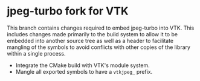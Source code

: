 # jpeg-turbo fork for VTK

This branch contains changes required to embed jpeg-turbo into VTK. This
includes changes made primarily to the build system to allow it to be embedded
into another source tree as well as a header to facilitate mangling of the
symbols to avoid conflicts with other copies of the library within a single
process.

  * Integrate the CMake build with VTK's module system.
  * Mangle all exported symbols to have a `vtkjpeg_` prefix.

